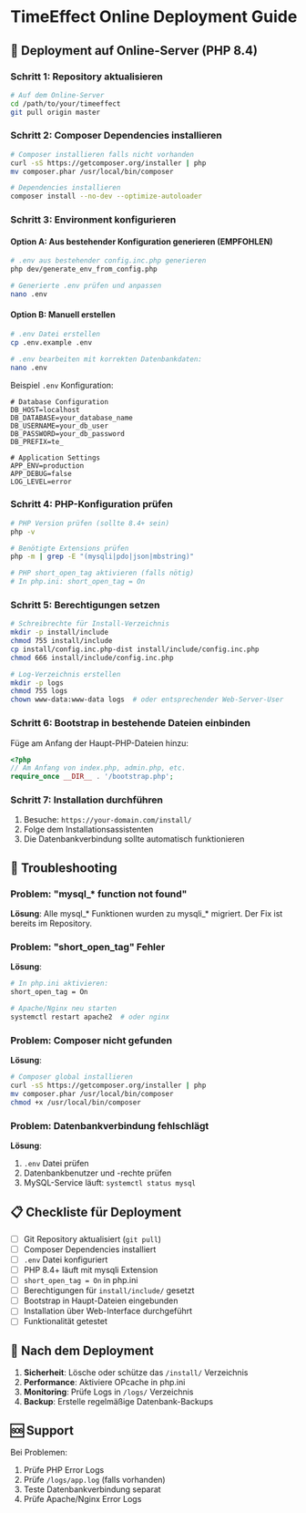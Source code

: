 # TimeEffect Online Deployment Guide

## 🚀 Deployment auf Online-Server (PHP 8.4)

### Schritt 1: Repository aktualisieren
```bash
# Auf dem Online-Server
cd /path/to/your/timeeffect
git pull origin master
```

### Schritt 2: Composer Dependencies installieren
```bash
# Composer installieren falls nicht vorhanden
curl -sS https://getcomposer.org/installer | php
mv composer.phar /usr/local/bin/composer

# Dependencies installieren
composer install --no-dev --optimize-autoloader
```

### Schritt 3: Environment konfigurieren

#### Option A: Aus bestehender Konfiguration generieren (EMPFOHLEN)
```bash
# .env aus bestehender config.inc.php generieren
php dev/generate_env_from_config.php

# Generierte .env prüfen und anpassen
nano .env
```

#### Option B: Manuell erstellen
```bash
# .env Datei erstellen
cp .env.example .env

# .env bearbeiten mit korrekten Datenbankdaten:
nano .env
```

Beispiel `.env` Konfiguration:
```env
# Database Configuration
DB_HOST=localhost
DB_DATABASE=your_database_name
DB_USERNAME=your_db_user
DB_PASSWORD=your_db_password
DB_PREFIX=te_

# Application Settings
APP_ENV=production
APP_DEBUG=false
LOG_LEVEL=error
```

### Schritt 4: PHP-Konfiguration prüfen
```bash
# PHP Version prüfen (sollte 8.4+ sein)
php -v

# Benötigte Extensions prüfen
php -m | grep -E "(mysqli|pdo|json|mbstring)"

# PHP short_open_tag aktivieren (falls nötig)
# In php.ini: short_open_tag = On
```

### Schritt 5: Berechtigungen setzen
```bash
# Schreibrechte für Install-Verzeichnis
mkdir -p install/include
chmod 755 install/include
cp install/config.inc.php-dist install/include/config.inc.php
chmod 666 install/include/config.inc.php

# Log-Verzeichnis erstellen
mkdir -p logs
chmod 755 logs
chown www-data:www-data logs  # oder entsprechender Web-Server-User
```

### Schritt 6: Bootstrap in bestehende Dateien einbinden
Füge am Anfang der Haupt-PHP-Dateien hinzu:
```php
<?php
// Am Anfang von index.php, admin.php, etc.
require_once __DIR__ . '/bootstrap.php';
```

### Schritt 7: Installation durchführen
1. Besuche: `https://your-domain.com/install/`
2. Folge dem Installationsassistenten
3. Die Datenbankverbindung sollte automatisch funktionieren

## 🔧 Troubleshooting

### Problem: "mysql_* function not found"
**Lösung**: Alle mysql_* Funktionen wurden zu mysqli_* migriert. Der Fix ist bereits im Repository.

### Problem: "short_open_tag" Fehler
**Lösung**: 
```bash
# In php.ini aktivieren:
short_open_tag = On

# Apache/Nginx neu starten
systemctl restart apache2  # oder nginx
```

### Problem: Composer nicht gefunden
**Lösung**:
```bash
# Composer global installieren
curl -sS https://getcomposer.org/installer | php
mv composer.phar /usr/local/bin/composer
chmod +x /usr/local/bin/composer
```

### Problem: Datenbankverbindung fehlschlägt
**Lösung**:
1. `.env` Datei prüfen
2. Datenbankbenutzer und -rechte prüfen
3. MySQL-Service läuft: `systemctl status mysql`

## 📋 Checkliste für Deployment

- [ ] Git Repository aktualisiert (`git pull`)
- [ ] Composer Dependencies installiert
- [ ] `.env` Datei konfiguriert
- [ ] PHP 8.4+ läuft mit mysqli Extension
- [ ] `short_open_tag = On` in php.ini
- [ ] Berechtigungen für `install/include/` gesetzt
- [ ] Bootstrap in Haupt-Dateien eingebunden
- [ ] Installation über Web-Interface durchgeführt
- [ ] Funktionalität getestet

## 🎯 Nach dem Deployment

1. **Sicherheit**: Lösche oder schütze das `/install/` Verzeichnis
2. **Performance**: Aktiviere OPcache in php.ini
3. **Monitoring**: Prüfe Logs in `/logs/` Verzeichnis
4. **Backup**: Erstelle regelmäßige Datenbank-Backups

## 🆘 Support

Bei Problemen:
1. Prüfe PHP Error Logs
2. Prüfe `/logs/app.log` (falls vorhanden)
3. Teste Datenbankverbindung separat
4. Prüfe Apache/Nginx Error Logs
